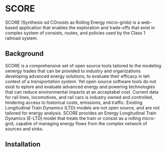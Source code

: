 # SCORE
SCORE (Synthesis od COnsists as Rolling Energy micro-grids) is a web-based application that enables the exploration and trade-offs that exist in complex system of consists, routes, and policies used by the Class 1 railroad system.

## Background
SCORE is a comprehensive set of open source tools tailored to the modeling oenergy trades that can be provided to industry and organizations developing advanced energy solutions, to evaluate their efficacy in teh context of a *transportation system*. Yet open source software tools do not exist to eplore and evaluate advanced energy and powering technologies that can reduce environmental impacts at an acceptabel cost. Current data for rail lines, locomotives, and rail cars is industry owned and controlled, hindering access to historical costs, emissions, and traffic. Existing Longitudinal Train Dynamics (LTD) models are not open source, and are not tailored for energy analysis. SCORE provides an Energy Longitudinal Train Dynamics (E-LTD) model that treats the train or consist as a rolling micro-grid, capable of managing energy flows from the complex network of sources and sinks.

## Installation

